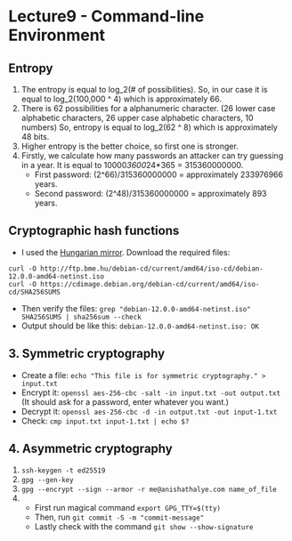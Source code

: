 # Lecture9 - Command-line Environment
## Entropy
1) The entropy is equal to log_2(# of  possibilities).
So, in our case it is equal to log_2(100,000 ^ 4) which is approximately 66.
2) There is 62 possibilities for a alphanumeric character.
(26 lower case alphabetic characters, 26 upper case alphabetic characters, 10 numbers)
So, entropy is equal to log_2(62 ^ 8) which is approximately 48 bits.
3) Higher entropy is the better choice, so first one is stronger.
4) Firstly, we calculate how many passwords an attacker can try guessing in a year.
  It is equal to 10000*3600*24*365 = 315360000000.
    - First password: (2^66)/315360000000 = approximately 233976966 years.
    - Second password: (2^48)/315360000000 = approximately 893 years.
## Cryptographic hash functions
- I used the [Hungarian mirror](http://ftp.bme.hu/debian-cd/).
Download the required files:
```
curl -O http://ftp.bme.hu/debian-cd/current/amd64/iso-cd/debian-12.0.0-amd64-netinst.iso
curl -O https://cdimage.debian.org/debian-cd/current/amd64/iso-cd/SHA256SUMS
```
- Then verify the files:
```grep "debian-12.0.0-amd64-netinst.iso" SHA256SUMS | sha256sum --check```
- Output should be like this:
```debian-12.0.0-amd64-netinst.iso: OK```
## 3. Symmetric cryptography
- Create a file: `echo "This file is for symmetric cryptography." > input.txt`
- Encrypt it: `openssl aes-256-cbc -salt -in input.txt -out output.txt`
  (It should ask for a password, enter whatever you want.)
- Decrypt it: `openssl aes-256-cbc -d -in output.txt -out input-1.txt`
- Check: `cmp input.txt input-1.txt | echo $?`
## 4. Asymmetric cryptography
1. `ssh-keygen -t ed25519`
2. `gpg --gen-key`
3. `gpg --encrypt --sign --armor -r me@anishathalye.com name_of_file`
4. - First run magical command `export GPG_TTY=$(tty)`
   - Then, run `git commit -S -m "commit-message"`
   - Lastly check with the command `git show --show-signature`
